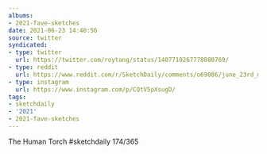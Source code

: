 ```yaml
---
albums:
- 2021-fave-sketches
date: 2021-06-23 14:40:56
source: twitter
syndicated:
- type: twitter
  url: https://twitter.com/roytang/status/1407710267778080769/
- type: reddit
  url: https://www.reddit.com/r/SketchDaily/comments/o69086/june_23rd_midsummers_eve/h2ruxrj/
- type: instagram
  url: https://www.instagram.com/p/CQtV5pXsugD/
tags:
- sketchdaily
- '2021'
- 2021-fave-sketches
---
```


The Human Torch #sketchdaily 174/365